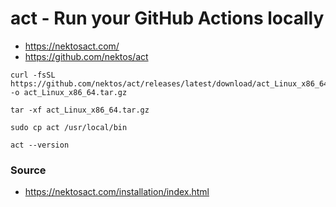 # act - Run your GitHub Actions locally

- https://nektosact.com/
- https://github.com/nektos/act

```shell
curl -fsSL https://github.com/nektos/act/releases/latest/download/act_Linux_x86_64.tar.gz -o act_Linux_x86_64.tar.gz

tar -xf act_Linux_x86_64.tar.gz

sudo cp act /usr/local/bin

act --version
```

### Source

- https://nektosact.com/installation/index.html
